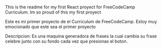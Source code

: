 This is the readme for my first React proyect for FreeCodeCamp Curriculum. Im so proud of this my first proyect


Este es mi primer proyecto de el Curriculum de FreeCodeCamp. Estoy muy emocionado que este sea el primer proyecto




Descripcion: Es una maquina generadora de frases la cual cambia su frase celebre junto con su fondo cada vez que presionas el boton.